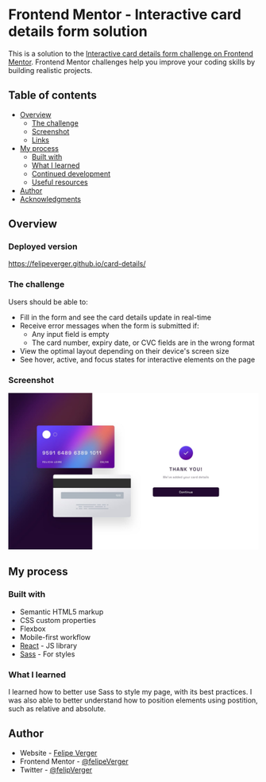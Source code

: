 # Frontend Mentor - Interactive card details form solution

This is a solution to the [Interactive card details form challenge on Frontend Mentor](https://www.frontendmentor.io/challenges/interactive-card-details-form-XpS8cKZDWw). Frontend Mentor challenges help you improve your coding skills by building realistic projects. 

## Table of contents

- [Overview](#overview)
  - [The challenge](#the-challenge)
  - [Screenshot](#screenshot)
  - [Links](#links)
- [My process](#my-process)
  - [Built with](#built-with)
  - [What I learned](#what-i-learned)
  - [Continued development](#continued-development)
  - [Useful resources](#useful-resources)
- [Author](#author)
- [Acknowledgments](#acknowledgments)


## Overview

### Deployed version

https://felipeverger.github.io/card-details/

### The challenge

Users should be able to:

- Fill in the form and see the card details update in real-time
- Receive error messages when the form is submitted if:
  - Any input field is empty
  - The card number, expiry date, or CVC fields are in the wrong format
- View the optimal layout depending on their device's screen size
- See hover, active, and focus states for interactive elements on the page

### Screenshot

<img src="https://github.com/felipeVerger/card-details/blob/main/src/assets/complete-state-desktop.jpg"/>

## My process

### Built with

- Semantic HTML5 markup
- CSS custom properties
- Flexbox
- Mobile-first workflow
- [React](https://reactjs.org/) - JS library
- [Sass](https://sass-lang.com/) - For styles

### What I learned

I learned how to better use Sass to style my page, with its best practices. I was also able to better understand how to position elements using postition, such as relative and absolute.

## Author

- Website - [Felipe Verger](https://felipeverger.netlify.app)
- Frontend Mentor - [@felipeVerger](https://www.frontendmentor.io/profile/felipeVerger)
- Twitter - [@felipVerger](https://www.twitter.com/felipeVerger)
